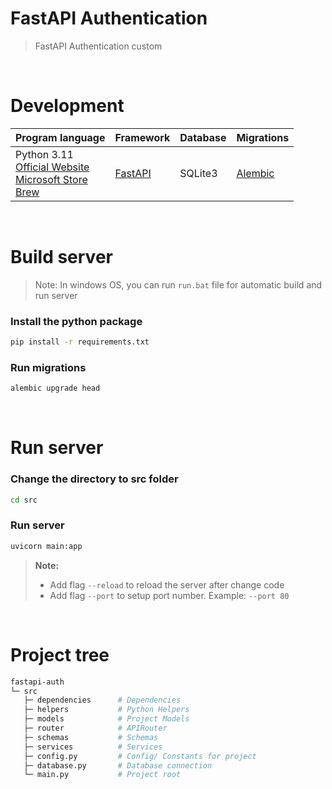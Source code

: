 # FastAPI Authentication
> FastAPI Authentication custom

<br>

# Development
Program language | Framework | Database | Migrations
--- | --- | --- | ---
Python 3.11 <br> [Official Website](https://www.python.org/downloads/release/python-3118/) <br> [Microsoft Store](https://apps.microsoft.com/detail/9nrwmjp3717k?hl=en-us&gl=US) <br> [Brew](https://formulae.brew.sh/formula/python@3.11) | [FastAPI](https://fastapi.tiangolo.com/) | SQLite3 | [Alembic](https://alembic.sqlalchemy.org/en/latest/)

<br>

# Build server
> Note: In windows OS, you can run `run.bat` file for automatic build and run server


### Install the python package
```bash
pip install -r requirements.txt
```

### Run migrations
```bash
alembic upgrade head
```

<br>

# Run server
### Change the directory to src folder
```bash
cd src
```

### Run server
```bash
uvicorn main:app
```
> **Note:**
> * Add flag `--reload` to reload the server after change code
> * Add flag `--port` to setup port number. Example: `--port 80`

<br>

# Project tree
```bash
fastapi-auth
└─ src
   ├─ dependencies      # Dependencies
   ├─ helpers           # Python Helpers
   ├─ models            # Project Models
   ├─ router            # APIRouter
   ├─ schemas           # Schemas
   ├─ services          # Services
   ├─ config.py         # Config/ Constants for project
   ├─ database.py       # Database connection
   └─ main.py           # Project root
```
